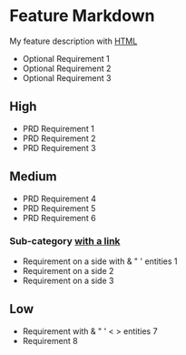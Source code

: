 # Feature Markdown

My feature description with [HTML](https://google.com)

 - Optional Requirement 1
 - Optional Requirement 2
 - Optional Requirement 3

## High
 - PRD Requirement 1
 - PRD Requirement 2
 - PRD Requirement 3

## Medium

 - PRD Requirement 4
 - PRD Requirement 5
 - PRD Requirement 6

### Sub-category [with a link](http://google.com)
 - Requirement on a side with & " ' entities 1
 - Requirement on a side 2
 - Requirement on a side 3

## Low

- Requirement with & " ' < > entities 7
- Requirement 8
